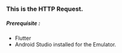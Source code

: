 ### This is the HTTP Request.

##### Prerequisite : 
- Flutter
- Android Studio installed for the Emulator.